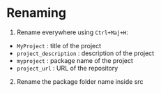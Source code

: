 
# Renaming

1. Rename everywhere using `Ctrl+Maj+H`:
- `MyProject` : title of the project
- `project_description` : description of the project
- `myproject` : package name of the project
- `project_url` : URL of the repository

2. Rename the package folder name inside src

